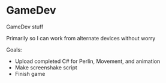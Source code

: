 # GameDev
GameDev stuff

Primarily so I can work from alternate devices without worry

Goals:
- Upload completed C# for Perlin, Movement, and animation
- Make screenshake script
- Finish game
